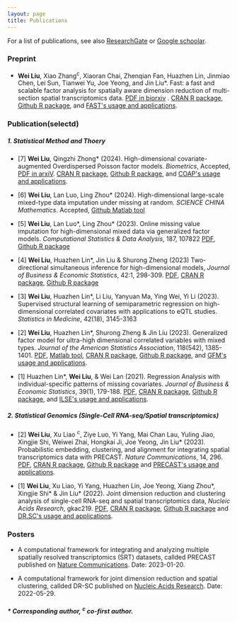 ```yaml
---
layout: page
title: Publications
---
```


<!--Key publications are described in more detail on the [Research](research.html) page.--> 
For a list of publications, see also [ResearchGate](https://www.researchgate.net/profile/Liu-Wei-59) or [Google schoolar](https://scholar.google.com/citations?user=7idWAAIAAAAJ&hl=zh-CN).



### Preprint
- **Wei Liu**, Xiao Zhang<sup>c</sup>, Xiaoran Chai, Zhenqian Fan, Huazhen Lin, Jinmiao Chen, Lei Sun, Tianwei Yu, Joe Yeong, and Jin Liu\*. Fast: a fast and scalable factor analysis for spatially aware  dimension reduction of multi-section spatial transcriptomics data.  <a href="https://doi.org/10.1101/2023.07.11.548486">PDF in biorxiv</a> .  [CRAN R package](https://CRAN.R-project.org/package=ProFAST), [Github R package](https://github.com/feiyoung/ProFAST), and [FAST's usage and applications](https://feiyoung.github.io/ProFAST/).




### Publication(selectd)
##### **1. Statistical Method and Thoery**

- [7] **Wei Liu**, Qingzhi Zhong\* (2024). High-dimensional covariate-augmented Overdispersed Poisson factor models. *Biometrics*, Accepted,  <a href="https://arxiv.org/abs/2402.15071">PDF in arxiV</a>. [CRAN R package](https://CRAN.R-project.org/package=COAP), [Github R package](https://github.com/feiyoung/COAP), and [COAP's usage and applications](https://feiyoung.github.io/COAP/).

- [6] **Wei Liu**, Lan Luo, Ling Zhou\* (2024). High-dimensional large-scale mixed-type data imputation under missing at random. *SCIENCE CHINA Mathematics*. Accepted, [Github Matlab tool](https://github.com/feiyoung/MIG)

- [5] **Wei Liu**, Lan Luo\*, Ling Zhou\* (2023). Online missing value imputation for high-dimensional mixed data via generalized factor models. *Computational Statistics & Data Analysis*, 187, 107822 [PDF](https://www.sciencedirect.com/science/article/pii/S0167947323001330), [Github R package](https://github.com/feiyoung/OMIG)

- [4] **Wei Liu**, Huazhen Lin\*, Jin Liu & Shurong Zheng (2023) Two-directional simultaneous inference for high-dimensional models, *Journal of Business & Economic Statistics*, 42:1, 298-309. [PDF](https://doi.org/10.1080/07350015.2023.2191672), [CRAN R package](https://CRAN.R-project.org/package=TOSI), [Github R package](https://github.com/feiyoung/TOSI)

- [3] **Wei Liu**, Huazhen Lin\*, Li Liu, Yanyuan Ma, Ying Wei, Yi Li (2023). Supervised structural learning of semiparametric regression on high-dimensional correlated covariates with applications to eQTL studies. *Statistics in Medicine*, 42(18), 3145-3163

- [2] **Wei Liu**, Huazhen Lin\*, Shurong Zheng & Jin Liu (2023). Generalized factor model for ultra-high dimensional correlated variables with mixed types. *Journal of the American Statistics Association*, 118(542), 1385-1401. [PDF](https://www.tandfonline.com/doi/full/10.1080/01621459.2021.1999818), [Matlab tool](https://github.com/feiyoung/MGFM), [CRAN R package](https://CRAN.R-project.org/package=GFM), [Github R package](https://github.com/feiyoung/GFM), and [GFM's usage and applications](https://feiyoung.github.io/GFM/docs/index.html).


- [1] Huazhen Lin\*, **Wei Liu**, & Wei Lan (2021).   Regression Analysis with individual-specific patterns of missing covariates. *Journal of Business & Economic Statistics*, 39(1), 179-188. [PDF](https://www.tandfonline.com/doi/full/10.1080/07350015.2019.1635486), [CRAN R package](https://CRAN.R-project.org/package=ILSE), [Github R package](https://github.com/feiyoung/ILSE), and [ILSE's usage and applications](https://feiyoung.github.io/ILSE/index.html).


##### **2. Statistical Genomics (Single-Cell RNA-seq/Spatial transcriptomics)**


- [2] **Wei Liu**, Xu Liao <sup>c</sup>, Ziye Luo, Yi Yang, Mai Chan Lau, Yuling Jiao, Xingjie Shi, Weiwei Zhai, Hongkai Ji, Joe Yeong, Jin Liu\* (2023). Probabilistic embedding, clustering, and alignment for integrating spatial transcriptomics data with PRECAST. *Nature Communications*, 14, 296. [PDF](https://www.nature.com/articles/s41467-023-35947-w.pdf?pdf=button%20sticky), <a href="https://CRAN.R-project.org/package=PRECAST"> CRAN R package</a>, <a href="https://github.com/feiyoung/PRECAST"> Github R package</a>  and [PRECAST's usage and applications](https://feiyoung.github.io/PRECAST/index.html).

- [1] **Wei Liu**, Xu Liao, Yi Yang, Huazhen Lin, Joe Yeong, Xiang Zhou\*, Xingjie Shi\* & Jin Liu\* (2022). Joint dimension reduction and clustering analysis of single-cell RNA-seq and spatial transcriptomics data, *Nucleic Acids Research*, gkac219. [PDF](https://doi.org/10.1093/nar/gkac219), <a href="https://CRAN.R-project.org/package=DR.SC"> CRAN R package</a>, <a href="https://github.com/feiyoung/DR.SC"> Github R package</a> and [DR.SC's usage and applications](https://feiyoung.github.io/DR.SC/index.html).



### Posters
- A computational framework for integrating and analyzing multiple spatially resolved transcriptomics (SRT) datasets, callded PRECAST published on [Nature Communications](https://doi.org/10.1038/s41467-023-35947-w). Date: 2023-01-20.

- A computational framework for joint dimension reduction and spatial clustering, callded DR-SC published on [Nucleic Acids Research](https://doi.org/10.1093/nar/gkac219). Date: 2022-05-29.




##### \* Corresponding author, <sup>c</sup> co-first author.
